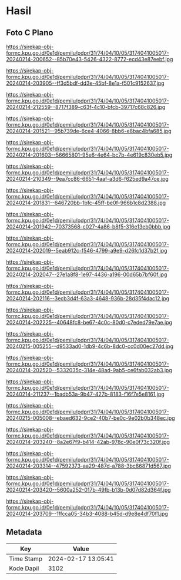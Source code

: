 # Hasil

## Foto C Plano

https://sirekap-obj-formc.kpu.go.id/0e1d/pemilu/pdpr/31/74/04/10/05/3174041005017-20240214-200652--85b70e43-5426-4322-8772-ecd43e87eebf.jpg

https://sirekap-obj-formc.kpu.go.id/0e1d/pemilu/pdpr/31/74/04/10/05/3174041005017-20240214-203905--ff3d5bdf-dd3e-45bf-8e1a-f501c9152637.jpg

https://sirekap-obj-formc.kpu.go.id/0e1d/pemilu/pdpr/31/74/04/10/05/3174041005017-20240214-212559--8717f389-c63f-4c10-bfcb-39717c68c826.jpg

https://sirekap-obj-formc.kpu.go.id/0e1d/pemilu/pdpr/31/74/04/10/05/3174041005017-20240214-201521--95b739de-6ce4-4066-8bb6-e8bac4bfa685.jpg

https://sirekap-obj-formc.kpu.go.id/0e1d/pemilu/pdpr/31/74/04/10/05/3174041005017-20240214-201603--56665801-95e6-4e64-bc7b-4e619c830eb5.jpg

https://sirekap-obj-formc.kpu.go.id/0e1d/pemilu/pdpr/31/74/04/10/05/3174041005017-20240214-210349--9ea7cc86-6651-4aaf-a3d6-f625ed9a47ce.jpg

https://sirekap-obj-formc.kpu.go.id/0e1d/pemilu/pdpr/31/74/04/10/05/3174041005017-20240214-201831--646720bb-1bfc-45ff-be0f-966b1c8d2388.jpg

https://sirekap-obj-formc.kpu.go.id/0e1d/pemilu/pdpr/31/74/04/10/05/3174041005017-20240214-201942--70373568-c027-4a86-b8f5-316e13eb0bbb.jpg

https://sirekap-obj-formc.kpu.go.id/0e1d/pemilu/pdpr/31/74/04/10/05/3174041005017-20240214-202019--5eab912c-f546-4799-a9e9-d26fc1d37b2f.jpg

https://sirekap-obj-formc.kpu.go.id/0e1d/pemilu/pdpr/31/74/04/10/05/3174041005017-20240214-202047--27e1a8f8-1e97-4436-a196-00d65b7bf60f.jpg

https://sirekap-obj-formc.kpu.go.id/0e1d/pemilu/pdpr/31/74/04/10/05/3174041005017-20240214-202116--3ecb3d4f-63a3-4648-936b-28d35f4dac12.jpg

https://sirekap-obj-formc.kpu.go.id/0e1d/pemilu/pdpr/31/74/04/10/05/3174041005017-20240214-202225--40648fc8-be67-4c0c-80d0-c7eded79e7ae.jpg

https://sirekap-obj-formc.kpu.go.id/0e1d/pemilu/pdpr/31/74/04/10/05/3174041005017-20240215-005255--d9533ad0-1db9-4c6b-8dc0-cc0d00ec27dd.jpg

https://sirekap-obj-formc.kpu.go.id/0e1d/pemilu/pdpr/31/74/04/10/05/3174041005017-20240214-202520--5332035c-314e-48ad-9ab5-ce6fab032ab3.jpg

https://sirekap-obj-formc.kpu.go.id/0e1d/pemilu/pdpr/31/74/04/10/05/3174041005017-20240214-211237--1badb53a-9b47-427b-8183-f16f7e5e8161.jpg

https://sirekap-obj-formc.kpu.go.id/0e1d/pemilu/pdpr/31/74/04/10/05/3174041005017-20240215-005008--ebaed632-9ce2-40b7-be0c-9e02b0b348ec.jpg

https://sirekap-obj-formc.kpu.go.id/0e1d/pemilu/pdpr/31/74/04/10/05/3174041005017-20240214-203240--8a2e67f9-b414-42ab-978c-90e0f73c320f.jpg

https://sirekap-obj-formc.kpu.go.id/0e1d/pemilu/pdpr/31/74/04/10/05/3174041005017-20240214-203314--47592373-aa29-487d-a788-3bc86871d567.jpg

https://sirekap-obj-formc.kpu.go.id/0e1d/pemilu/pdpr/31/74/04/10/05/3174041005017-20240214-203420--5600a252-017b-49fb-b13b-0d07d82d364f.jpg

https://sirekap-obj-formc.kpu.go.id/0e1d/pemilu/pdpr/31/74/04/10/05/3174041005017-20240214-203709--1ffcca05-34b3-4088-b45d-d9e8e4df70f1.jpg


## Metadata

| Key        | Value               |
| ---------- | ------------------- |
| Time Stamp | 2024-02-17 13:05:41 |
| Kode Dapil | 3102                |



